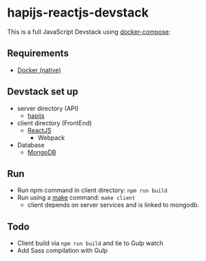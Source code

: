 hapijs-reactjs-devstack
=========================
This is a full JavaScript Devstack using [docker-compose](https://docs.docker.com/compose/):

Requirements
--------------------------
* [Docker (native)](https://docs.docker.com/docker-for-mac/)

Devstack set up
--------------------------
* server directory (API)
    - [hapijs](https://hapijs.com/)
* client directory (FrontEnd)
    - [ReactJS](https://github.com/facebookincubator/create-react-app/blob/master/packages/react-scripts/template/README.md)
        - Webpack
* Database
    - [MongoDB](https://docs.mongodb.com/manual/)
    
Run
--------------------------
* Run npm command in client directory: `npm run build`
* Run using a [make](https://www.gnu.org/software/make/) command: `make client`
    - client depends on server services and is linked to mongodb.

Todo
--------------------------
* Client build via `npm run build` and tie to Gulp watch
* Add Sass compilation with Gulp

    
